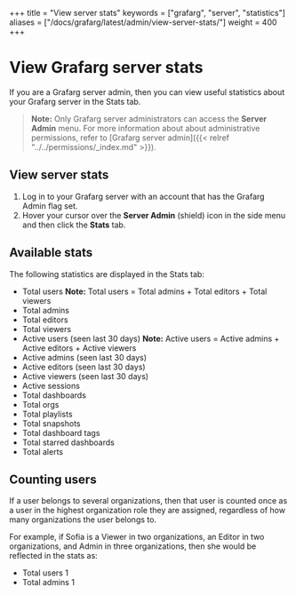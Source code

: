 +++
title = "View server stats"
keywords = ["grafarg", "server", "statistics"]
aliases = ["/docs/grafarg/latest/admin/view-server-stats/"]
weight = 400
+++

# View Grafarg server stats

If you are a Grafarg server admin, then you can view useful statistics about your Grafarg server in the Stats tab.

> **Note:** Only Grafarg server administrators can access the **Server Admin** menu. For more information about about administrative permissions, refer to [Grafarg server admin]({{< relref "../../permissions/_index.md" >}}).

## View server stats

1. Log in to your Grafarg server with an account that has the Grafarg Admin flag set.
1. Hover your cursor over the **Server Admin** (shield) icon in the side menu and then click the **Stats** tab.

## Available stats

The following statistics are displayed in the Stats tab:

- Total users
  **Note:** Total users = Total admins + Total editors + Total viewers
- Total admins
- Total editors
- Total viewers
- Active users (seen last 30 days)
  **Note:** Active users = Active admins + Active editors + Active viewers
- Active admins (seen last 30 days)
- Active editors (seen last 30 days)
- Active viewers (seen last 30 days)
- Active sessions
- Total dashboards
- Total orgs
- Total playlists
- Total snapshots
- Total dashboard tags
- Total starred dashboards
- Total alerts

## Counting users

If a user belongs to several organizations, then that user is counted once as a user in the highest organization role they are assigned, regardless of how many organizations the user belongs to.

For example, if Sofia is a Viewer in two organizations, an Editor in two organizations, and Admin in three organizations, then she would be reflected in the stats as:

- Total users     1
- Total admins    1

